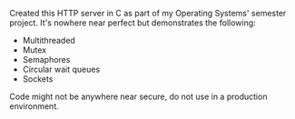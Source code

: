 Created this HTTP server in C as part of my Operating Systems' semester project. It's nowhere near perfect but demonstrates the following:

- Multithreaded
- Mutex
- Semaphores
- Circular wait queues
- Sockets

Code might not be anywhere near secure, do not use in a production environment.
